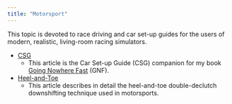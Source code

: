 ```yaml
---
title: "Motorsport"
---
```


This topic is devoted to race driving and car set-up guides for the users of modern, realistic, living-room racing simulators.

- [CSG](CSG.md)
  - This article is the Car Set-up Guide (CSG) companion for my book [Going Nowhere Fast](https://www.amazon.com/Going-Nowhere-Assetto-Corsa-2018-01-20-ebook/dp/B00NS918M4/ref=sr_1_3?dchild=1&keywords=going+nowhere+fast&qid=1630855615&sr=8-3) (GNF).
- [Heel-and-Toe](HeelAndToe.md)
  - This article describes in detail the heel-and-toe double-declutch downshifting technique used in motorsports.

